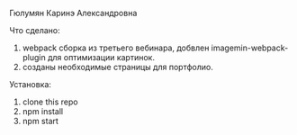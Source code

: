 Гюлумян Каринэ Александровна

Что сделано:
1. webpack сборка из третьего вебинара, добвлен imagemin-webpack-plugin для оптимизации картинок.
2. созданы необходимые страницы для портфолио.

Установка:

1. clone this repo
2. npm install
3. npm start
